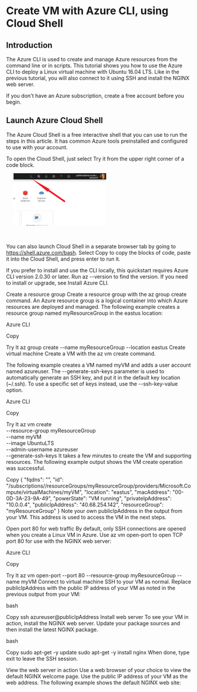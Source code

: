 # Create VM with Azure CLI, using Cloud Shell

## Introduction
The Azure CLI is used to create and manage Azure resources from the command line or in scripts. This tutorial shows you how to use the Azure CLI to deploy a Linux virtual machine with Ubuntu 16.04 LTS. Like in the previous tutorial, you will also connect to it using SSH and install the NGINX web server.

If you don't have an Azure subscription, create a free account before you begin.

## Launch Azure Cloud Shell
The Azure Cloud Shell is a free interactive shell that you can use to run the steps in this article. It has common Azure tools preinstalled and configured to use with your account.

To open the Cloud Shell, just select Try it from the upper right corner of a code block. 
<p align="left">
  <img width="50%" hspace="20" height="50%" src="./media/cloudshell-arrow.png">
</p>
<br>




You can also launch Cloud Shell in a separate browser tab by going to https://shell.azure.com/bash. Select Copy to copy the blocks of code, paste it into the Cloud Shell, and press enter to run it.

If you prefer to install and use the CLI locally, this quickstart requires Azure CLI version 2.0.30 or later. Run az --version to find the version. If you need to install or upgrade, see Install Azure CLI.

Create a resource group
Create a resource group with the az group create command. An Azure resource group is a logical container into which Azure resources are deployed and managed. The following example creates a resource group named myResourceGroup in the eastus location:

Azure CLI

Copy

Try It
az group create --name myResourceGroup --location eastus
Create virtual machine
Create a VM with the az vm create command.

The following example creates a VM named myVM and adds a user account named azureuser. The --generate-ssh-keys parameter is used to automatically generate an SSH key, and put it in the default key location (~/.ssh). To use a specific set of keys instead, use the --ssh-key-value option.

Azure CLI

Copy

Try It
az vm create \
  --resource-group myResourceGroup \
  --name myVM \
  --image UbuntuLTS \
  --admin-username azureuser \
  --generate-ssh-keys
It takes a few minutes to create the VM and supporting resources. The following example output shows the VM create operation was successful.


Copy
{
  "fqdns": "",
  "id": "/subscriptions/<guid>/resourceGroups/myResourceGroup/providers/Microsoft.Compute/virtualMachines/myVM",
  "location": "eastus",
  "macAddress": "00-0D-3A-23-9A-49",
  "powerState": "VM running",
  "privateIpAddress": "10.0.0.4",
  "publicIpAddress": "40.68.254.142",
  "resourceGroup": "myResourceGroup"
}
Note your own publicIpAddress in the output from your VM. This address is used to access the VM in the next steps.

Open port 80 for web traffic
By default, only SSH connections are opened when you create a Linux VM in Azure. Use az vm open-port to open TCP port 80 for use with the NGINX web server:

Azure CLI

Copy

Try It
az vm open-port --port 80 --resource-group myResourceGroup --name myVM
Connect to virtual machine
SSH to your VM as normal. Replace publicIpAddress with the public IP address of your VM as noted in the previous output from your VM:

bash

Copy
ssh azureuser@publicIpAddress
Install web server
To see your VM in action, install the NGINX web server. Update your package sources and then install the latest NGINX package.

bash

Copy
sudo apt-get -y update
sudo apt-get -y install nginx
When done, type exit to leave the SSH session.

View the web server in action
Use a web browser of your choice to view the default NGINX welcome page. Use the public IP address of your VM as the web address. The following example shows the default NGINX web site:
